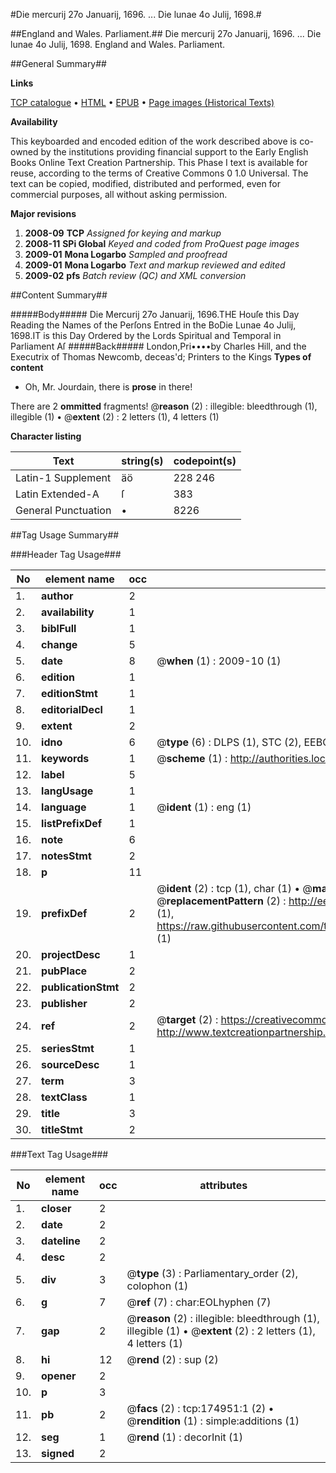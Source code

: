 #Die mercurij 27o Januarij, 1696. ... Die lunae 4o Julij, 1698.#

##England and Wales. Parliament.##
Die mercurij 27o Januarij, 1696. ... Die lunae 4o Julij, 1698.
England and Wales. Parliament.

##General Summary##

**Links**

[TCP catalogue](http://www.ota.ox.ac.uk/tcp/)  • 
[HTML](http://tei.it.ox.ac.uk/tcp/Texts-HTML/free/B03/B03076.html)  • 
[EPUB](http://tei.it.ox.ac.uk/tcp/Texts-EPUB/free/B03/B03076.epub) • 
[Page images (Historical Texts)](https://data.historicaltexts.jisc.ac.uk/view?pubId=eebo-51784542e&pageId=eebo-51784542e-174951-1)

**Availability**

This keyboarded and encoded edition of the
	       work described above is co-owned by the institutions
	       providing financial support to the Early English Books
	       Online Text Creation Partnership. This Phase I text is
	       available for reuse, according to the terms of Creative
	       Commons 0 1.0 Universal. The text can be copied,
	       modified, distributed and performed, even for
	       commercial purposes, all without asking permission.

**Major revisions**

1. __2008-09__ __TCP__ *Assigned for keying and markup*
1. __2008-11__ __SPi Global__ *Keyed and coded from ProQuest page images*
1. __2009-01__ __Mona Logarbo__ *Sampled and proofread*
1. __2009-01__ __Mona Logarbo__ *Text and markup reviewed and edited*
1. __2009-02__ __pfs__ *Batch review (QC) and XML conversion*

##Content Summary##

#####Body#####
Die Mercurij 27o Januarij, 1696.THE Houſe this Day Reading the Names of the Perſons Entred in the BoDie Lunae 4o Julij, 1698.IT is this Day Ordered by the Lords Spiritual and Temporal in Parliament Aſ
#####Back#####
London,Pri••••by Charles Hill, and the Executrix of Thomas Newcomb, deceas'd; Printers to the Kings 
**Types of content**

  * Oh, Mr. Jourdain, there is **prose** in there!

There are 2 **ommitted** fragments! 
 @__reason__ (2) : illegible: bleedthrough (1), illegible (1)  •  @__extent__ (2) : 2 letters (1), 4 letters (1)

**Character listing**


|Text|string(s)|codepoint(s)|
|---|---|---|
|Latin-1 Supplement|äö|228 246|
|Latin Extended-A|ſ|383|
|General Punctuation|•|8226|

##Tag Usage Summary##

###Header Tag Usage###

|No|element name|occ|attributes|
|---|---|---|---|
|1.|__author__|2||
|2.|__availability__|1||
|3.|__biblFull__|1||
|4.|__change__|5||
|5.|__date__|8| @__when__ (1) : 2009-10 (1)|
|6.|__edition__|1||
|7.|__editionStmt__|1||
|8.|__editorialDecl__|1||
|9.|__extent__|2||
|10.|__idno__|6| @__type__ (6) : DLPS (1), STC (2), EEBO-CITATION (1), OCLC (1), VID (1)|
|11.|__keywords__|1| @__scheme__ (1) : http://authorities.loc.gov/ (1)|
|12.|__label__|5||
|13.|__langUsage__|1||
|14.|__language__|1| @__ident__ (1) : eng (1)|
|15.|__listPrefixDef__|1||
|16.|__note__|6||
|17.|__notesStmt__|2||
|18.|__p__|11||
|19.|__prefixDef__|2| @__ident__ (2) : tcp (1), char (1)  •  @__matchPattern__ (2) : ([0-9\-]+):([0-9IVX]+) (1), (.+) (1)  •  @__replacementPattern__ (2) : http://eebo.chadwyck.com/downloadtiff?vid=$1&page=$2 (1), https://raw.githubusercontent.com/textcreationpartnership/Texts/master/tcpchars.xml#$1 (1)|
|20.|__projectDesc__|1||
|21.|__pubPlace__|2||
|22.|__publicationStmt__|2||
|23.|__publisher__|2||
|24.|__ref__|2| @__target__ (2) : https://creativecommons.org/publicdomain/zero/1.0/ (1), http://www.textcreationpartnership.org/docs/. (1)|
|25.|__seriesStmt__|1||
|26.|__sourceDesc__|1||
|27.|__term__|3||
|28.|__textClass__|1||
|29.|__title__|3||
|30.|__titleStmt__|2||


###Text Tag Usage###

|No|element name|occ|attributes|
|---|---|---|---|
|1.|__closer__|2||
|2.|__date__|2||
|3.|__dateline__|2||
|4.|__desc__|2||
|5.|__div__|3| @__type__ (3) : Parliamentary_order (2), colophon (1)|
|6.|__g__|7| @__ref__ (7) : char:EOLhyphen (7)|
|7.|__gap__|2| @__reason__ (2) : illegible: bleedthrough (1), illegible (1)  •  @__extent__ (2) : 2 letters (1), 4 letters (1)|
|8.|__hi__|12| @__rend__ (2) : sup (2)|
|9.|__opener__|2||
|10.|__p__|3||
|11.|__pb__|2| @__facs__ (2) : tcp:174951:1 (2)  •  @__rendition__ (1) : simple:additions (1)|
|12.|__seg__|1| @__rend__ (1) : decorInit (1)|
|13.|__signed__|2||
